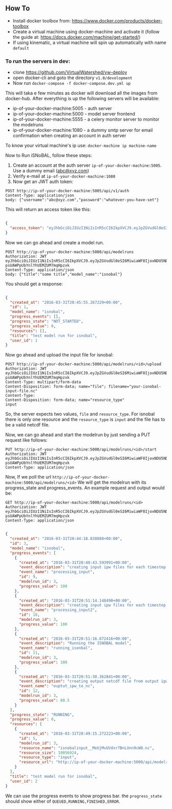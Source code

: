 ## How To


* Install docker toolbox from: https://www.docker.com/products/docker-toolbox
* Create a virtual machine using docker-machine and activate it (follow the guide at: https://docs.docker.com/machine/get-started/)
* If using kinematic, a virtual machine will spin up automatically with name `default` 

### To run the servers in dev:
* clone https://github.com/VirtualWatershed/vw-deploy
* open docker-cli and goto the directory `v1.0/development`
* Now run `docker-compose -f docker-compose.dev.yml up`

This will taka e few minutes as docker will download all the images from docker-hub. 
After everything is up the following servers will be available:

* ip-of-your-docker-machine:5005 - auth server
* ip-of-your-docker-machine:5000 - model server frontend
* ip-of-your-docker-machine:5555 - a celery monitor server to monitor the modelruns
* ip-of-your-docker-machine:1080 - a dummy smtp server for email confirmation when creating an account in auth server

To know your virtual machine's ip use: `docker-machine ip machine-name`

Now to Run iSNoBAL, follow these steps:

1. Create an account at the auth server `ip-of-your-docker-machine:5005`. Use a dummy email (abc@xyz.com)
2. Verify e-mail at `ip-of-your-docker-machine:1080`
3. Now get an JWT auth token:

```
POST http://ip-of-your-docker-machine:5005/api/v1/auth
Content-Type: application/json
body: {"username":"abc@xyz.com","password":"whatever-you-have-set"}
```
This will return an access token like this:

```json

{
  "access_token": "eyJhbGciOiJIUzI1NiIsInR5cCI6IkpXVCJ9.eyJpZGVudGl0eSI6MiwiaWF0IjoxNDU5NDU3MTI2LCJuYmYiOjE0NTk0NTcxMjYsImV4cCI6MTQ1OTU0MzUyNn0.0K1vMHCww5vx_D-psUAWPpUbYnlYhUEMZUM7mqHpzxk"
}

```

Now we can go ahead and create a model run.

```
POST http://ip-of-your-docker-machine:5000/api/modelruns
Authorization: JWT eyJhbGciOiJIUzI1NiIsInR5cCI6IkpXVCJ9.eyJpZGVudGl0eSI6MiwiaWF0IjoxNDU5NDU3MTI2LCJuYmYiOjE0NTk0NTcxMjYsImV4cCI6MTQ1OTU0MzUyNn0.0K1vMHCww5vx_D-psUAWPpUbYnlYhUEMZUM7mqHpzxk
Content-Type: application/json
body: {"title":"some title","model_name":"isnobal"}
```

You should get a response:

```json

{
  "created_at": "2016-03-31T20:45:55.267229+00:00",
  "id": 1,
  "model_name": "isnobal",
  "progress_events": [],
  "progress_state": "NOT_STARTED",
  "progress_value": 0,
  "resources": [],
  "title": "test model run for isnobal",
  "user_id": 1
}

```

Now go ahead and upload the input file for isnobal:

```
POST http://ip-of-your-docker-machine:5000/api/modelruns/<id>/upload
Authorization: JWT eyJhbGciOiJIUzI1NiIsInR5cCI6IkpXVCJ9.eyJpZGVudGl0eSI6MiwiaWF0IjoxNDU5NDU3MTI2LCJuYmYiOjE0NTk0NTcxMjYsImV4cCI6MTQ1OTU0MzUyNn0.0K1vMHCww5vx_D-psUAWPpUbYnlYhUEMZUM7mqHpzxk
Content-Type: multipart/form-data
Content-Disposition: form-data; name="file"; filename="your-isnobal-input-file.nc"
Content-Type:
Content-Disposition: form-data; name="resource_type"
input
```

So, the server expects two values, `file` and `resource_type`. For isnobal there is only one resource and the `resource_type` is `input` and the file has to be a valid netcdf file.


Now, we can go ahead and start the modelrun by just sending a PUT request like follows:


```
PUT http://ip-of-your-docker-machine:5000/api/modelruns/<id>/start
Authorization: JWT eyJhbGciOiJIUzI1NiIsInR5cCI6IkpXVCJ9.eyJpZGVudGl0eSI6MiwiaWF0IjoxNDU5NDU3MTI2LCJuYmYiOjE0NTk0NTcxMjYsImV4cCI6MTQ1OTU0MzUyNn0.0K1vMHCww5vx_D-psUAWPpUbYnlYhUEMZUM7mqHpzxk
Content-Type: application/json
```


Now, If we poll the url `http://ip-of-your-docker-machine:5000/api/modelruns/<id>` We will get the modelrun with its progress_state and progress_events. An example request and output would be:

```
GET http://ip-of-your-docker-machine:5000/api/modelruns/<id>
Authorization: JWT eyJhbGciOiJIUzI1NiIsInR5cCI6IkpXVCJ9.eyJpZGVudGl0eSI6MiwiaWF0IjoxNDU5NDU3MTI2LCJuYmYiOjE0NTk0NTcxMjYsImV4cCI6MTQ1OTU0MzUyNn0.0K1vMHCww5vx_D-psUAWPpUbYnlYhUEMZUM7mqHpzxk
Content-Type: application/json

```


```json

{
  "created_at": "2016-03-31T20:44:18.838088+00:00",
  "id": 3,
  "model_name": "isnobal",
  "progress_events": [
    {
      "created_at": "2016-03-31T20:49:43.593991+00:00",
      "event_description": "creating input ipw files for each timestep from the input netcdf file (stage 1)",
      "event_name": "processing_input",
      "id": 9,
      "modelrun_id": 3,
      "progress_value": 100
    },
    {
      "created_at": "2016-03-31T20:51:14.148490+00:00",
      "event_description": "creating input ipw files for each timestep from the input netcdf file (stage 2)",
      "event_name": "processing_input2",
      "id": 10,
      "modelrun_id": 3,
      "progress_value": 100
    },
    {
      "created_at": "2016-03-31T20:51:16.872416+00:00",
      "event_description": "Running the ISNOBAL model",
      "event_name": "running_isonbal",
      "id": 11,
      "modelrun_id": 3,
      "progress_value": 100
    },
    {
      "created_at": "2016-03-31T20:51:30.362841+00:00",
      "event_description": "creating output netcdf file from output ipw files",
      "event_name": "ouptut_ipw_to_nc",
      "id": 12,
      "modelrun_id": 3,
      "progress_value": 80.5
    }
  ],
  "progress_state": "RUNNING",
  "progress_value": 0,
  "resources": [
    {
      "created_at": "2016-03-31T20:49:15.272223+00:00",
      "id": 5,
      "modelrun_id": 3,
      "resource_name": "isnobalinput__MeUjMvUVdxr7BnLUnn9cW8.nc",
      "resource_size": 19056924,
      "resource_type": "input",
      "resource_url": "http://ip-of-your-docker-machine:5000/api/modelresources/download/isnobalinput__MeUjMvUVdxr7BnLUnn9cW8.nc"
    }
  ],
  "title": "test model run for isnobal",
  "user_id": 2
}

```

We can use the progress events to show progress bar. the `progress_state` should show either of `QUEUED,RUNNING,FINISHED,ERROR`.













